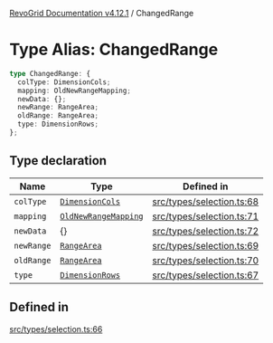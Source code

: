 [RevoGrid Documentation v4.12.1](README.md) / ChangedRange

# Type Alias: ChangedRange

```ts
type ChangedRange: {
  colType: DimensionCols;
  mapping: OldNewRangeMapping;
  newData: {};
  newRange: RangeArea;
  oldRange: RangeArea;
  type: DimensionRows;
};
```

## Type declaration

| Name | Type | Defined in |
| ------ | ------ | ------ |
| `colType` | [`DimensionCols`](TypeAlias.DimensionCols.md) | [src/types/selection.ts:68](https://github.com/revolist/revogrid/blob/d509c0063a76a472726c991b21f1c163442771b4/src/types/selection.ts#L68) |
| `mapping` | [`OldNewRangeMapping`](TypeAlias.OldNewRangeMapping.md) | [src/types/selection.ts:71](https://github.com/revolist/revogrid/blob/d509c0063a76a472726c991b21f1c163442771b4/src/types/selection.ts#L71) |
| `newData` | \{\} | [src/types/selection.ts:72](https://github.com/revolist/revogrid/blob/d509c0063a76a472726c991b21f1c163442771b4/src/types/selection.ts#L72) |
| `newRange` | [`RangeArea`](TypeAlias.RangeArea.md) | [src/types/selection.ts:69](https://github.com/revolist/revogrid/blob/d509c0063a76a472726c991b21f1c163442771b4/src/types/selection.ts#L69) |
| `oldRange` | [`RangeArea`](TypeAlias.RangeArea.md) | [src/types/selection.ts:70](https://github.com/revolist/revogrid/blob/d509c0063a76a472726c991b21f1c163442771b4/src/types/selection.ts#L70) |
| `type` | [`DimensionRows`](TypeAlias.DimensionRows.md) | [src/types/selection.ts:67](https://github.com/revolist/revogrid/blob/d509c0063a76a472726c991b21f1c163442771b4/src/types/selection.ts#L67) |

## Defined in

[src/types/selection.ts:66](https://github.com/revolist/revogrid/blob/d509c0063a76a472726c991b21f1c163442771b4/src/types/selection.ts#L66)
